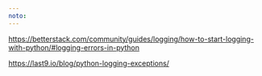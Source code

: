 ```yaml
---
noto:
---
```


https://betterstack.com/community/guides/logging/how-to-start-logging-with-python/#logging-errors-in-python

https://last9.io/blog/python-logging-exceptions/
